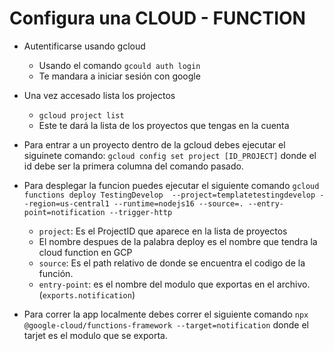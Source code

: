# Configura una CLOUD - FUNCTION
- Autentificarse usando gcloud
  - Usando el comando `gcould auth login`
  - Te mandara a iniciar sesión con google

- Una vez accesado lista los projectos
  - `gcloud project list`
  - Este te dará la lista de los proyectos que tengas en la cuenta

- Para entrar a un proyecto dentro de la gcloud debes ejecutar el siguinete comando: `gcloud config set project [ID_PROJECT]` donde el id debe ser la primera columna del comando pasado.

- Para desplegar la funcion puedes ejecutar el siguiente comando `gcloud functions deploy TestingDevelop  --project=templatetestingdevelop --region=us-central1 --runtime=nodejs16 --source=. --entry-point=notification --trigger-http`
  - `project`: Es el ProjectID que aparece en la lista de proyectos
  - El nombre despues de la palabra deploy es el nombre que tendra la cloud function en GCP
  - `source`: Es el path relativo de donde se encuentra el codigo de la función.
  - `entry-point`: es el nombre del modulo que exportas en el archivo. (`exports.notification`)

-  Para correr la app localmente debes correr el siguiente comando `npx @google-cloud/functions-framework --target=notification` donde el tarjet es el modulo que se exporta.